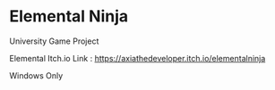 # Elemental Ninja
University Game Project

Elemental Itch.io Link : https://axiathedeveloper.itch.io/elementalninja

Windows Only

